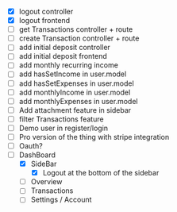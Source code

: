 - [x] logout controller
- [x] logout frontend
- [ ] get Transactions controller + route
- [ ] create Transaction controller + route
- [ ] add initial deposit controller
- [ ] add initial deposit frontend
- [ ] add monthly recurring income
- [ ] add hasSetIncome in user.model
- [ ] add hasSetExpenses in user.model
- [ ] add monthlyIncome in user.model
- [ ] add monthlyExpenses in user.model
- [ ] Add attachment feature in sidebar
- [ ] filter Transactions feature
- [ ] Demo user in register/login
- [ ] Pro version of the thing with stripe integration
- [ ] Oauth?
- [ ] DashBoard
  - [x] SideBar
    - [x] Logout at the bottom of the sidebar
  - [ ] Overview
  - [ ] Transactions
  - [ ] Settings / Account
